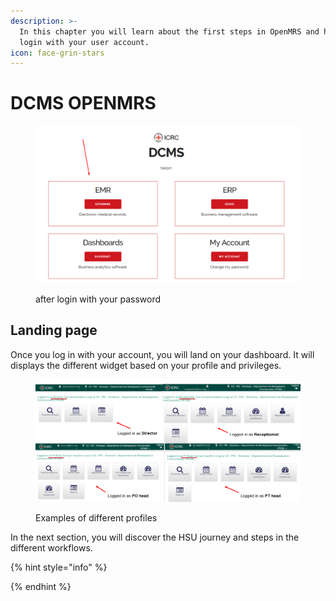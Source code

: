 ```yaml
---
description: >-
  In this chapter you will learn about the first steps in OpenMRS and how to
  login with your user account.
icon: face-grin-stars
---
```


# DCMS OPENMRS

<figure><img src="../../.gitbook/assets/image (38) (1).png" alt=""><figcaption><p>after login with your password</p></figcaption></figure>

## Landing page  <a href="#hlk89272319" id="hlk89272319"></a>

Once you log in with your account, you will land on your dashboard. It will displays the different widget based on your profile and privileges.&#x20;

<figure><img src="../../.gitbook/assets/image (27).png" alt=""><figcaption><p>Examples of different profiles </p></figcaption></figure>

In the next section, you will discover the HSU journey and steps in the different workflows.&#x20;



{% hint style="info" %}

{% endhint %}
